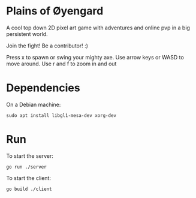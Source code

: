 # Plains of Øyengard

A cool top down 2D pixel art game with adventures and online pvp in a big persistent world.

Join the fight! Be a contributor! :)

Press x to spawn or swing your mighty axe.
Use arrow keys or WASD to move around.
Use r and f to zoom in and out

# Dependencies

On a Debian machine:

```
sudo apt install libgl1-mesa-dev xorg-dev
```

# Run

To start the server:

```
go run ./server
```

To start the client:

```
go build ./client
```
